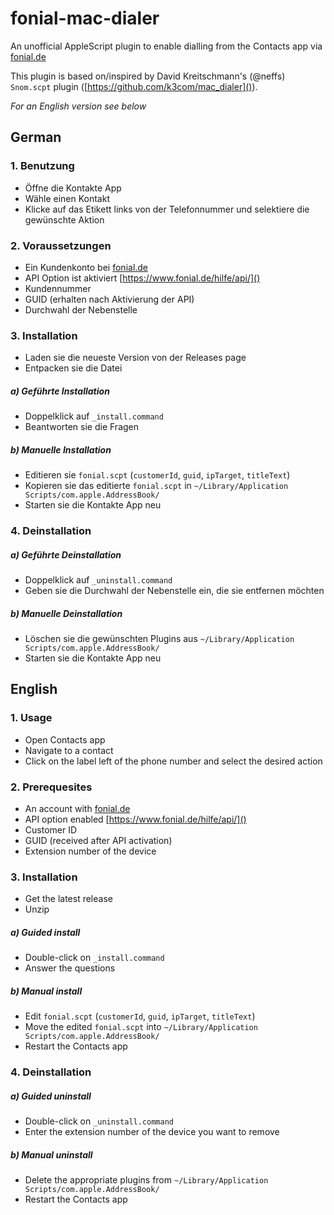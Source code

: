 # fonial-mac-dialer

An unofficial AppleScript plugin to enable dialling from the Contacts app via [fonial.de](https://www.fonial.de/)

This plugin is based on/inspired by David Kreitschmann's (@neffs) `Snom.scpt` plugin ([https://github.com/k3com/mac_dialer]()).

*For an English version see below*

## German

### 1. Benutzung

* Öffne die Kontakte App
* Wähle einen Kontakt
* Klicke auf das Etikett links von der Telefonnummer und selektiere die gewünschte Aktion

### 2. Voraussetzungen

* Ein Kundenkonto bei [fonial.de](https://www.fonial.de/)
* API Option ist aktiviert [https://www.fonial.de/hilfe/api/]()
* Kundennummer
* GUID (erhalten nach Aktivierung der API)
* Durchwahl der Nebenstelle

### 3. Installation

* Laden sie die neueste Version von der Releases page
* Entpacken sie die Datei

##### a) Geführte Installation

* Doppelklick auf `_install.command`
* Beantworten sie die Fragen

##### b) Manuelle Installation

* Editieren sie `fonial.scpt` (`customerId`, `guid`, `ipTarget`, `titleText`)
* Kopieren sie das editierte `fonial.scpt` in `~/Library/Application Scripts/com.apple.AddressBook/`
* Starten sie die Kontakte App neu

### 4. Deinstallation

##### a) Geführte Deinstallation

* Doppelklick auf `_uninstall.command`
* Geben sie die Durchwahl der Nebenstelle ein, die sie entfernen möchten

##### b) Manuelle Deinstallation

* Löschen sie die gewünschten Plugins aus `~/Library/Application Scripts/com.apple.AddressBook/`
* Starten sie die Kontakte App neu


## English

### 1. Usage

* Open Contacts app
* Navigate to a contact
* Click on the label left of the phone number and select the desired action

### 2. Prerequesites

* An account with [fonial.de](https://www.fonial.de/)
* API option enabled [https://www.fonial.de/hilfe/api/]()
* Customer ID
* GUID (received after API activation)
* Extension number of the device

### 3. Installation

* Get the latest release
* Unzip

##### a) Guided install

* Double-click on `_install.command`
* Answer the questions

##### b) Manual install

* Edit `fonial.scpt` (`customerId`, `guid`, `ipTarget`, `titleText`)
* Move the edited `fonial.scpt` into `~/Library/Application Scripts/com.apple.AddressBook/`
* Restart the Contacts app

### 4. Deinstallation

##### a) Guided uninstall

* Double-click on `_uninstall.command`
* Enter the extension number of the device you want to remove

##### b) Manual uninstall

* Delete the appropriate plugins from `~/Library/Application Scripts/com.apple.AddressBook/`
* Restart the Contacts app
